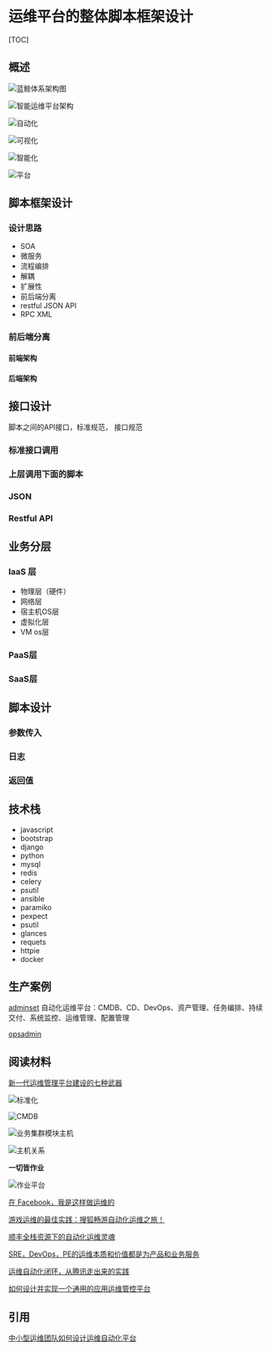 # 运维平台的整体脚本框架设计

[TOC]

## 概述


![蓝鲸体系架构图](http://bk.tencent.com/document/static/images/bk/bkIntroduction/allView.png)

![智能运维平台架构](http://www.szlanyou.com/Uploads/201711/59ffc78543a1e.png)

![自动化](http://www.szlanyou.com/Uploads/201711/59ffc7974aa86.png)

![可视化](http://www.szlanyou.com/Uploads/201711/59ffc7a8b39c2.png)

![智能化](http://www.szlanyou.com/Uploads/201711/59ffc7b695fab.png)

![平台](http://blog.shurenyun.com/content/images/2016/05/----------------20160019.jpg)

## 脚本框架设计

### 设计思路

 * SOA
 * 微服务
 * 流程编排
 * 解耦
 * 扩展性
 * 前后端分离
 * restful JSON API
 * RPC XML

### 前后端分离


#### 前端架构

#### 后端架构


## 接口设计

脚本之间的API接口，标准规范， 接口规范

### 标准接口调用


### 上层调用下面的脚本


### JSON

### Restful API


## 业务分层



### IaaS 层
* 物理层（硬件）
* 网络层
* 宿主机OS层
* 虚拟化层
* VM os层

### PaaS层

### SaaS层


## 脚本设计

### 参数传入

### 日志 

### 返回值

## 技术栈

* javascript
* bootstrap
* django
* python
* mysql
* redis
* celery
* psutil
* ansible
* paramiko
* pexpect
* psutil
* glances
* requets
* httpie
* docker


## 生产案例

[adminset](https://github.com/guohongze/adminset)
自动化运维平台：CMDB、CD、DevOps、资产管理、任务编排、持续交付、系统监控、运维管理、配置管理

[opsadmin](https://github.com/itnihao/opsadmin)




## 阅读材料

[新一代运维管理平台建设的七种武器](http://www.yunweipai.com/archives/23945.html)


![标准化](http://tektea-img.b0.upaiyun.com/blog/2017/11/110.jpg)


![CMDB](http://tektea-img.b0.upaiyun.com/blog/2017/11/25.jpg)


![业务集群模块主机](http://tektea-img.b0.upaiyun.com/blog/2017/11/33.jpg)


![主机关系](http://tektea-img.b0.upaiyun.com/blog/2017/11/43.jpg)


**一切皆作业**

![作业平台](http://tektea-img.b0.upaiyun.com/blog/2017/11/53.jpg)


[在 Facebook，我是这样做运维的](http://www.yunweipai.com/archives/23957.html)


[游戏运维的最佳实践：搜狐畅游自动化运维之旅！](http://www.yunweipai.com/archives/21912.html)


[顺丰全栈资源下的自动化运维灵魂](http://www.yunweipai.com/archives/24437.html)


[SRE，DevOps，PE的运维本质和价值都是为产品和业务服务](http://www.yunweipai.com/archives/14621.html)

[运维自动化闭环，从腾讯走出来的实践](http://blog.shurenyun.com/117-shurenyun-huodong/)


[如何设计并实现一个通用的应用运维管控平台](http://zhuanlan.51cto.com/art/201704/538113.htm)


## 引用

[中小型运维团队如何设计运维自动化平台](http://www.yunweipai.com/archives/23930.html)

[]()

[]()

[]()


[]()

[]()

[]()

[]()


